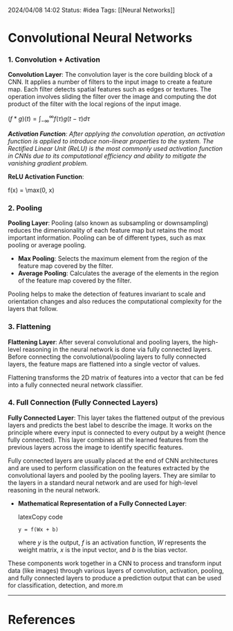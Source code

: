 2024/04/08 14:02
Status: #idea
Tags: [[Neural Networks]]

# Convolutional Neural Networks

### 1. Convolution + Activation

**Convolution Layer**: The convolution layer is the core building block of a CNN. It applies a number of filters to the input image to create a feature map. Each filter detects spatial features such as edges or textures. The operation involves sliding the filter over the image and computing the dot product of the filter with the local regions of the input image.

$(f * g)(t) = \int_{-\infty}^{\infty} f(\tau)g(t - \tau) d\tau$

***Activation Function**: After applying the convolution operation, an activation function is applied to introduce non-linear properties to the system. The Rectified Linear Unit (ReLU) is the most commonly used activation function in CNNs due to its computational efficiency and ability to mitigate the vanishing gradient problem.*

**ReLU Activation Function**:

f(x) = \max(0, x)

### 2. Pooling

**Pooling Layer**: Pooling (also known as subsampling or downsampling) reduces the dimensionality of each feature map but retains the most important information. Pooling can be of different types, such as max pooling or average pooling.

- **Max Pooling**: Selects the maximum element from the region of the feature map covered by the filter.
- **Average Pooling**: Calculates the average of the elements in the region of the feature map covered by the filter.

Pooling helps to make the detection of features invariant to scale and orientation changes and also reduces the computational complexity for the layers that follow.

### 3. Flattening

**Flattening Layer**: After several convolutional and pooling layers, the high-level reasoning in the neural network is done via fully connected layers. Before connecting the convolutional/pooling layers to fully connected layers, the feature maps are flattened into a single vector of values.

Flattening transforms the 2D matrix of features into a vector that can be fed into a fully connected neural network classifier.

### 4. Full Connection (Fully Connected Layers)

**Fully Connected Layer**: This layer takes the flattened output of the previous layers and predicts the best label to describe the image. It works on the principle where every input is connected to every output by a weight (hence fully connected). This layer combines all the learned features from the previous layers across the image to identify specific features.

Fully connected layers are usually placed at the end of CNN architectures and are used to perform classification on the features extracted by the convolutional layers and pooled by the pooling layers. They are similar to the layers in a standard neural network and are used for high-level reasoning in the neural network.

- **Mathematical Representation of a Fully Connected Layer**:
    
    latexCopy code
    
    `y = f(Wx + b)`
    
    where $y$ is the output, $f$ is an activation function, $W$ represents the weight matrix, $x$ is the input vector, and $b$ is the bias vector.

These components work together in a CNN to process and transform input data (like images) through various layers of convolution, activation, pooling, and fully connected layers to produce a prediction output that can be used for classification, detection, and more.m 







---
# References
